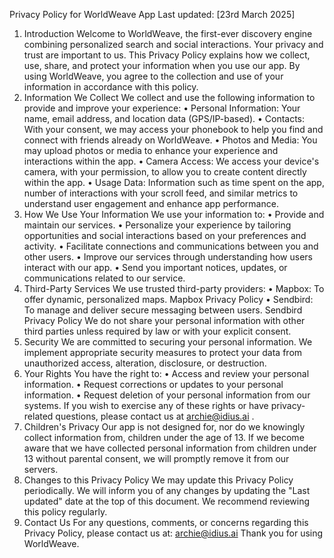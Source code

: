 Privacy Policy for WorldWeave App
Last updated: [23rd March 2025]
1. Introduction
Welcome to WorldWeave, the first-ever discovery engine combining personalized search and social interactions. Your privacy and trust are important to us. This Privacy Policy explains how we collect, use, share, and protect your information when you use our app.
By using WorldWeave, you agree to the collection and use of your information in accordance with this policy.
2. Information We Collect
We collect and use the following information to provide and improve your experience:
•	Personal Information: Your name, email address, and location data (GPS/IP-based).
•	Contacts: With your consent, we may access your phonebook to help you find and connect with friends already on WorldWeave.
•	Photos and Media: You may upload photos or media to enhance your experience and interactions within the app.
•	Camera Access: We access your device's camera, with your permission, to allow you to create content directly within the app.
•	Usage Data: Information such as time spent on the app, number of interactions with your scroll feed, and similar metrics to understand user engagement and enhance app performance.
3. How We Use Your Information
We use your information to:
•	Provide and maintain our services.
•	Personalize your experience by tailoring opportunities and social interactions based on your preferences and activity.
•	Facilitate connections and communications between you and other users.
•	Improve our services through understanding how users interact with our app.
•	Send you important notices, updates, or communications related to our service.
4. Third-Party Services
We use trusted third-party providers:
•	Mapbox: To offer dynamic, personalized maps. Mapbox Privacy Policy
•	Sendbird: To manage and deliver secure messaging between users. Sendbird Privacy Policy
We do not share your personal information with other third parties unless required by law or with your explicit consent.
5. Security
We are committed to securing your personal information. We implement appropriate security measures to protect your data from unauthorized access, alteration, disclosure, or destruction.
6. Your Rights
You have the right to:
•	Access and review your personal information.
•	Request corrections or updates to your personal information.
•	Request deletion of your personal information from our systems.
If you wish to exercise any of these rights or have privacy-related questions, please contact us at archie@idius.ai	.
7. Children's Privacy
Our app is not designed for, nor do we knowingly collect information from, children under the age of 13. If we become aware that we have collected personal information from children under 13 without parental consent, we will promptly remove it from our servers.
8. Changes to this Privacy Policy
We may update this Privacy Policy periodically. We will inform you of any changes by updating the "Last updated" date at the top of this document. We recommend reviewing this policy regularly.
9. Contact Us
For any questions, comments, or concerns regarding this Privacy Policy, please contact us at:
archie@idius.ai
Thank you for using WorldWeave.


